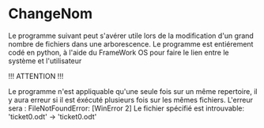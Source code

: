 # ChangeNom
Le programme suivant peut s'avérer utile lors de la modification d'un grand nombre de fichiers dans une arborescence.
Le programme est entiérement codé en python, à l'aide du FrameWork OS pour faire le lien entre le système et l'utilisateur


!!! ATTENTION !!!

Le programme n'est appliquable qu'une seule fois sur un même repertoire, il y aura erreur si il est éxécuté plusieurs fois sur les mêmes fichiers.
L'erreur sera : FileNotFoundError: [WinError 2] Le fichier spécifié est introuvable: 'ticket0.odt' -> 'ticket0.odt'
